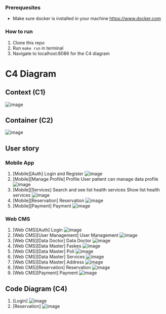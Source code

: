 ### Prerequesites
- Make sure docker is installed in your machine https://www.docker.com

### How to run

1. Clone this repo
2. Run `make run` in terminal
3. Navigate to localhost:8086 for the C4 diagram

# C4 Diagram
## Context (C1)
![image](preview/context_diagram.png)

## Container (C2)
![image](preview/container_diagram.png)

## User story
### Mobile App
1. [Mobile][Auth] Login and Register
   ![image](preview/mobile_auth.png)
2. [Mobile][Manage Profile] Profile
   User patient can manage data profile
   ![image](preview/mobile_manage_profile.png)
3. [Mobile][Services] Search and see list health services
   Show list health services
   ![image](preview/mobile_services.png)
4. [Mobile][Reservation] Reservation
   ![image](preview/mobile_reservation.png)
5. [Mobile][Payment] Payment
   ![image](preview/mobile_payment.png)

### Web CMS
1. [Web CMS][Auth] Login
   ![image](preview/web_auth.png)
2. [Web CMS][User Management] User Management
   ![image](preview/web_user_management.png)
3. [Web CMS][Data Doctor] Data Doctor
   ![image](preview/web_doctor.png)
4. [Web CMS][Data Master] Faskes
   ![image](preview/web_faskes.png)
5. [Web CMS][Data Master] Poli
   ![image](preview/web_poli.png)
6. [Web CMS][Data Master] Services
   ![image](preview/web_services.png)
7. [Web CMS][Data Master] Address
   ![image](preview/web_address.png)
8. [Web CMS][Reservation] Reservation
   ![image](preview/web_reservation.png)
9. [Web CMS][Payment] Payment
   ![image](preview/web_payment.png)

## Code Diagram (C4)
1. [Login]
   ![image](preview/login_c4.png)
2. [Reservation]
   ![image](preview/reservation_c4.png)
